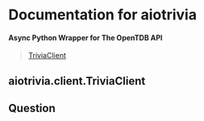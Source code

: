 
# Documentation for aiotrivia
#### Async Python Wrapper for The OpenTDB API
> <a href=https://github.com/niztg/aiotrivia/blob/master/DOCUMENTATION.md#aiotriviaclienttriviaclient>TriviaClient</a>


## aiotrivia.client.TriviaClient


## Question
